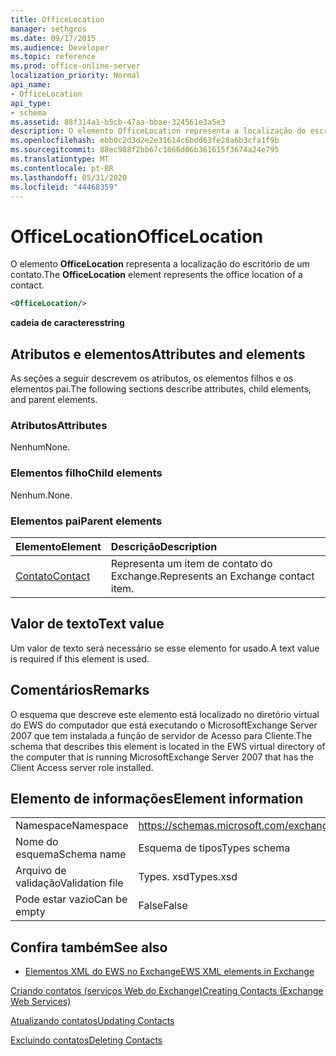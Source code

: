 ```yaml
---
title: OfficeLocation
manager: sethgros
ms.date: 09/17/2015
ms.audience: Developer
ms.topic: reference
ms.prod: office-online-server
localization_priority: Normal
api_name:
- OfficeLocation
api_type:
- schema
ms.assetid: 88f314a1-b5cb-47aa-bbae-324561e3a5e3
description: O elemento OfficeLocation representa a localização do escritório de um contato.
ms.openlocfilehash: ebb0c2d3d2e2e31614c6bdd63fe28a6b3cfa1f9b
ms.sourcegitcommit: 88ec988f2bb67c1866d06b361615f3674a24e795
ms.translationtype: MT
ms.contentlocale: pt-BR
ms.lasthandoff: 05/31/2020
ms.locfileid: "44468359"
---
```

# <a name="officelocation"></a><span data-ttu-id="9b277-103">OfficeLocation</span><span class="sxs-lookup"><span data-stu-id="9b277-103">OfficeLocation</span></span>

<span data-ttu-id="9b277-104">O elemento **OfficeLocation** representa a localização do escritório de um contato.</span><span class="sxs-lookup"><span data-stu-id="9b277-104">The **OfficeLocation** element represents the office location of a contact.</span></span> 
  
```xml
<OfficeLocation/>
```

 <span data-ttu-id="9b277-105">**cadeia de caracteres**</span><span class="sxs-lookup"><span data-stu-id="9b277-105">**string**</span></span>
## <a name="attributes-and-elements"></a><span data-ttu-id="9b277-106">Atributos e elementos</span><span class="sxs-lookup"><span data-stu-id="9b277-106">Attributes and elements</span></span>

<span data-ttu-id="9b277-107">As seções a seguir descrevem os atributos, os elementos filhos e os elementos pai.</span><span class="sxs-lookup"><span data-stu-id="9b277-107">The following sections describe attributes, child elements, and parent elements.</span></span>
  
### <a name="attributes"></a><span data-ttu-id="9b277-108">Atributos</span><span class="sxs-lookup"><span data-stu-id="9b277-108">Attributes</span></span>

<span data-ttu-id="9b277-109">Nenhum</span><span class="sxs-lookup"><span data-stu-id="9b277-109">None.</span></span>
  
### <a name="child-elements"></a><span data-ttu-id="9b277-110">Elementos filho</span><span class="sxs-lookup"><span data-stu-id="9b277-110">Child elements</span></span>

<span data-ttu-id="9b277-111">Nenhum.</span><span class="sxs-lookup"><span data-stu-id="9b277-111">None.</span></span>
  
### <a name="parent-elements"></a><span data-ttu-id="9b277-112">Elementos pai</span><span class="sxs-lookup"><span data-stu-id="9b277-112">Parent elements</span></span>

|<span data-ttu-id="9b277-113">**Elemento**</span><span class="sxs-lookup"><span data-stu-id="9b277-113">**Element**</span></span>|<span data-ttu-id="9b277-114">**Descrição**</span><span class="sxs-lookup"><span data-stu-id="9b277-114">**Description**</span></span>|
|:-----|:-----|
|[<span data-ttu-id="9b277-115">Contato</span><span class="sxs-lookup"><span data-stu-id="9b277-115">Contact</span></span>](contact.md) <br/> |<span data-ttu-id="9b277-116">Representa um item de contato do Exchange.</span><span class="sxs-lookup"><span data-stu-id="9b277-116">Represents an Exchange contact item.</span></span>  <br/> |
   
## <a name="text-value"></a><span data-ttu-id="9b277-117">Valor de texto</span><span class="sxs-lookup"><span data-stu-id="9b277-117">Text value</span></span>

<span data-ttu-id="9b277-118">Um valor de texto será necessário se esse elemento for usado.</span><span class="sxs-lookup"><span data-stu-id="9b277-118">A text value is required if this element is used.</span></span>
  
## <a name="remarks"></a><span data-ttu-id="9b277-119">Comentários</span><span class="sxs-lookup"><span data-stu-id="9b277-119">Remarks</span></span>

<span data-ttu-id="9b277-120">O esquema que descreve este elemento está localizado no diretório virtual do EWS do computador que está executando o MicrosoftExchange Server 2007 que tem instalada a função de servidor de Acesso para Cliente.</span><span class="sxs-lookup"><span data-stu-id="9b277-120">The schema that describes this element is located in the EWS virtual directory of the computer that is running MicrosoftExchange Server 2007 that has the Client Access server role installed.</span></span>
  
## <a name="element-information"></a><span data-ttu-id="9b277-121">Elemento de informações</span><span class="sxs-lookup"><span data-stu-id="9b277-121">Element information</span></span>

|||
|:-----|:-----|
|<span data-ttu-id="9b277-122">Namespace</span><span class="sxs-lookup"><span data-stu-id="9b277-122">Namespace</span></span>  <br/> |https://schemas.microsoft.com/exchange/services/2006/types  <br/> |
|<span data-ttu-id="9b277-123">Nome do esquema</span><span class="sxs-lookup"><span data-stu-id="9b277-123">Schema name</span></span>  <br/> |<span data-ttu-id="9b277-124">Esquema de tipos</span><span class="sxs-lookup"><span data-stu-id="9b277-124">Types schema</span></span>  <br/> |
|<span data-ttu-id="9b277-125">Arquivo de validação</span><span class="sxs-lookup"><span data-stu-id="9b277-125">Validation file</span></span>  <br/> |<span data-ttu-id="9b277-126">Types. xsd</span><span class="sxs-lookup"><span data-stu-id="9b277-126">Types.xsd</span></span>  <br/> |
|<span data-ttu-id="9b277-127">Pode estar vazio</span><span class="sxs-lookup"><span data-stu-id="9b277-127">Can be empty</span></span>  <br/> |<span data-ttu-id="9b277-128">False</span><span class="sxs-lookup"><span data-stu-id="9b277-128">False</span></span>  <br/> |
   
## <a name="see-also"></a><span data-ttu-id="9b277-129">Confira também</span><span class="sxs-lookup"><span data-stu-id="9b277-129">See also</span></span>



- [<span data-ttu-id="9b277-130">Elementos XML do EWS no Exchange</span><span class="sxs-lookup"><span data-stu-id="9b277-130">EWS XML elements in Exchange</span></span>](ews-xml-elements-in-exchange.md)


[<span data-ttu-id="9b277-131">Criando contatos (serviços Web do Exchange)</span><span class="sxs-lookup"><span data-stu-id="9b277-131">Creating Contacts (Exchange Web Services)</span></span>](https://msdn.microsoft.com/library/4845917e-70d1-481c-bbd7-011ec6571789%28Office.15%29.aspx)
  
[<span data-ttu-id="9b277-132">Atualizando contatos</span><span class="sxs-lookup"><span data-stu-id="9b277-132">Updating Contacts</span></span>](https://msdn.microsoft.com/library/9a865953-b94a-4229-b632-2dee433314be%28Office.15%29.aspx)
  
[<span data-ttu-id="9b277-133">Excluindo contatos</span><span class="sxs-lookup"><span data-stu-id="9b277-133">Deleting Contacts</span></span>](https://msdn.microsoft.com/library/fcc3dc84-cd3e-455e-a1a7-ae6921c9b588%28Office.15%29.aspx)

